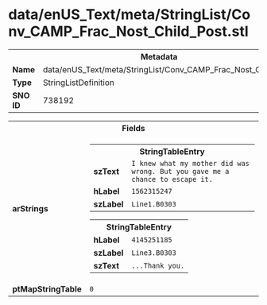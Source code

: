 <h1>data/enUS_Text/meta/StringList/Conv_CAMP_Frac_Nost_Child_Post.stl</h1><table><tr><th colspan="100%">Metadata</th></tr><tr><td><b>Name</b></td><td>data/enUS_Text/meta/StringList/Conv_CAMP_Frac_Nost_Child_Post.stl</td></tr><tr><td><b>Type</b></td><td>StringListDefinition</td></tr><tr><td><b>SNO ID</b></td><td>738192</td></tr></table>

<table><tr><th colspan="100%">Fields</th></tr><tr><td><b>arStrings</b></td><td><table><tr><th colspan="100%">StringTableEntry</th></tr><tr><td><b>szText</b></td><td><code>I knew what my mother did was wrong. But you gave me a chance to escape it.</code></td></tr><tr><td><b>hLabel</b></td><td><code>1562315247</code></td></tr><tr><td><b>szLabel</b></td><td><code>Line1.B0303</code></td></tr></table>


<table><tr><th colspan="100%">StringTableEntry</th></tr><tr><td><b>hLabel</b></td><td><code>4145251185</code></td></tr><tr><td><b>szLabel</b></td><td><code>Line3.B0303</code></td></tr><tr><td><b>szText</b></td><td><code>...Thank you.</code></td></tr></table>


</td></tr><tr><td><b>ptMapStringTable</b></td><td><code>0</code></td></tr></table>

